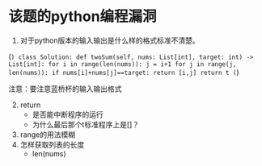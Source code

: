 # 该题的python编程漏洞
1. 对于python版本的输入输出是什么样的格式标准不清楚。

(```)
class Solution:
    def twoSum(self, nums: List[int], target: int) -> List[int]:
        for i in range(len(nums)):
            j = i+1
            for j in range(j, len(nums)):
                if nums[i]+nums[j]==target:
                    return [i,j]
        return t
(```)

注意：要注意蓝桥杯的输入输出格式

2. return
   - 是否能中断程序的运行
   - 为什么最后那个t标准程序上是[]？
3. range的用法模糊
4. 怎样获取列表的长度
   - len(nums)
